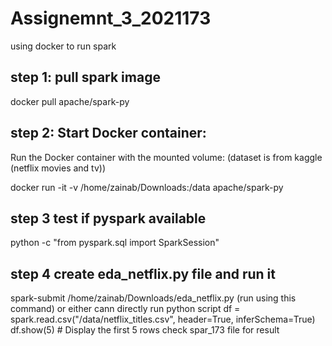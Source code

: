 # Assignemnt_3_2021173 
using docker to run spark
## step 1: pull spark image 
docker pull apache/spark-py
## step 2: Start Docker container:
Run the Docker container with the mounted volume: (dataset is from kaggle (netflix movies and tv))

docker run -it -v /home/zainab/Downloads:/data apache/spark-py
## step 3 test if pyspark available
python -c "from pyspark.sql import SparkSession"
## step 4 create eda_netflix.py file and run it 
spark-submit /home/zainab/Downloads/eda_netflix.py (run using this command)
or either cann directly run python script 
df = spark.read.csv("/data/netflix_titles.csv", header=True, inferSchema=True)
df.show(5)  # Display the first 5 rows
check spar_173 file for result






